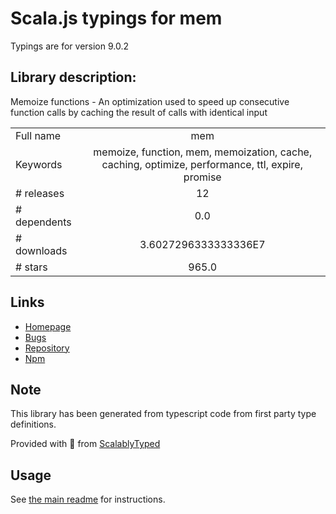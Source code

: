 
# Scala.js typings for mem

Typings are for version 9.0.2

## Library description:
Memoize functions - An optimization used to speed up consecutive function calls by caching the result of calls with identical input

|                    |                 |
| ------------------ | :-------------: |
| Full name          | mem |
| Keywords           | memoize, function, mem, memoization, cache, caching, optimize, performance, ttl, expire, promise |
| # releases         | 12 |
| # dependents       | 0.0 |
| # downloads        | 3.6027296333333336E7 |
| # stars            | 965.0 |

## Links
- [Homepage](https://github.com/sindresorhus/mem#readme)
- [Bugs](https://github.com/sindresorhus/mem/issues)
- [Repository](https://github.com/sindresorhus/mem)
- [Npm](https://www.npmjs.com/package/mem)
    


## Note
This library has been generated from typescript code from first party type definitions.

Provided with :purple_heart: from [ScalablyTyped](https://github.com/oyvindberg/ScalablyTyped)

## Usage
See [the main readme](../../readme.md) for instructions.


